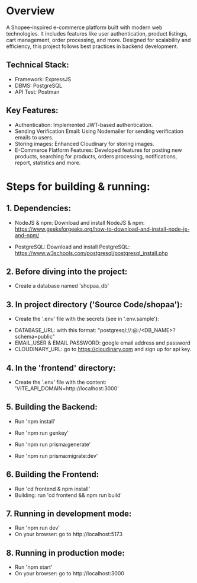 
# Overview

A Shopee-inspired e-commerce platform built with modern web technologies. It includes features like user authentication, product listings, cart management, order processing, and more. Designed for scalability and efficiency, this project follows best practices in backend development.  

##	Technical Stack:  
-	Framework: ExpressJS  
-	DBMS: PostgreSQL  
-	API Test: Postman

##	Key Features:  
-	Authentication: Implemented JWT-based authentication.
-	Sending Verification Email: Using Nodemailer for sending verification emails to users.
-	Storing images: Enhanced Cloudinary for storing images.
-	E-Commerce Flatform Features: Developed features for posting new products, searching for products, orders processing, notifications, report, statistics and more.


# Steps for building & running:

## 1. Dependencies: 
- NodeJS & npm:
  Download and install NodeJS & npm: https://www.geeksforgeeks.org/how-to-download-and-install-node-js-and-npm/

- PostgreSQL:
  Download and install PostgreSQL: https://www.w3schools.com/postgresql/postgresql_install.php

## 2. Before diving into the project:
- Create a database named 'shopaa_db'

## 3. In project directory ('Source Code/shopaa'):
- Create the '.env' file with the secrets (see in '.env.sample'):
* DATABASE_URL: with this format: "postgresql://<USER>:<PASSWORD>@<HOST>:<PORT>/<DB_NAME>?schema=public"
* EMAIL_USER & EMAIL PASSWORD: google email address and password
* CLOUDINARY_URL: go to https://cloudinary.com and sign up for api key.

## 4. In the 'frontend' directory:
- Create the '.env' file with the content: 'VITE_API_DOMAIN=http://localhost:3000'

## 5. Building the Backend:
- Run 'npm install'

- Run 'npm run genkey'

- Run 'npm run prisma:generate'

- Run 'npm run prisma:migrate:dev'

## 6. Building the Frontend:
- Run 'cd frontend & npm install'
- Building: run 'cd frontend && npm run build'

## 7. Running in development mode:
- Run 'npm run dev'
- On your browser: go to http://localhost:5173

## 8. Running in production mode:
- Run 'npm start'
- On your browser: go to http://localhost:3000

